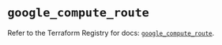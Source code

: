 # `google_compute_route`

Refer to the Terraform Registry for docs: [`google_compute_route`](https://registry.terraform.io/providers/hashicorp/google-beta/5.20.0/docs/resources/google_compute_route).
